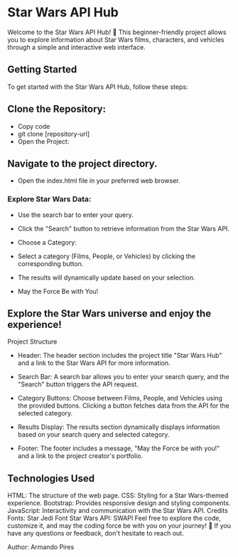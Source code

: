 # Star Wars API Hub
Welcome to the Star Wars API Hub! 🚀 This beginner-friendly project allows you to explore information about Star Wars films, characters, and vehicles through a simple and interactive web interface.

## Getting Started
To get started with the Star Wars API Hub, follow these steps:

## Clone the Repository:

- Copy code
- git clone [repository-url]
- Open the Project:

## Navigate to the project directory.
- Open the index.html file in your preferred web browser.
### Explore Star Wars Data:

- Use the search bar to enter your query.
- Click the "Search" button to retrieve information from the Star Wars API.
- Choose a Category:

- Select a category (Films, People, or Vehicles) by clicking the corresponding button.
- The results will dynamically update based on your selection.
- May the Force Be with You!

## Explore the Star Wars universe and enjoy the experience!
Project Structure
- Header: The header section includes the project title "Star Wars Hub" and a link to the Star Wars API for more information.

- Search Bar: A search bar allows you to enter your search query, and the "Search" button triggers the API request.

- Category Buttons: Choose between Films, People, and Vehicles using the provided buttons. Clicking a button fetches data from the API for the selected category.

- Results Display: The results section dynamically displays information based on your search query and selected category.

- Footer: The footer includes a message, "May the Force be with you!" and a link to the project creator's portfolio.

## Technologies Used
HTML: The structure of the web page.
CSS: Styling for a Star Wars-themed experience.
Bootstrap: Provides responsive design and styling components.
JavaScript: Interactivity and communication with the Star Wars API.
Credits
Fonts: Star Jedi Font
Star Wars API: SWAPI
Feel free to explore the code, customize it, and may the coding force be with you on your journey! 🌌 If you have any questions or feedback, don't hesitate to reach out.

Author: Armando Pires